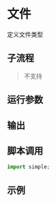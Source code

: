 # 文件 
定义文件类型

## 子流程
> 不支持


## 运行参数




## 输出

    


## 脚本调用

```python
import simple;

```

## 示例